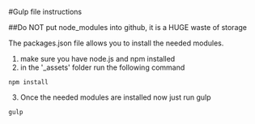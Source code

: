 #Gulp file instructions

##Do NOT put node_modules into github, it is a HUGE waste of storage

The packages.json file allows you to install the needed modules.

1. make sure you have node.js and npm installed
2. in the '_assets' folder run the following command

```
npm install
```

3. Once the needed modules are installed now just run gulp

```
gulp
```
